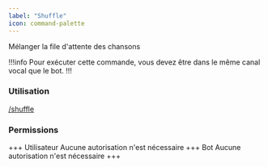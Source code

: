 ```yaml
---
label: "Shuffle"
icon: command-palette
---
```


Mélanger la file d'attente des chansons

!!!info
Pour exécuter cette commande, vous devez être dans le même canal vocal que le bot.
!!!

### Utilisation

[/shuffle]()

### Permissions

+++ Utilisateur
Aucune autorisation n'est nécessaire
+++ Bot
Aucune autorisation n'est nécessaire
+++